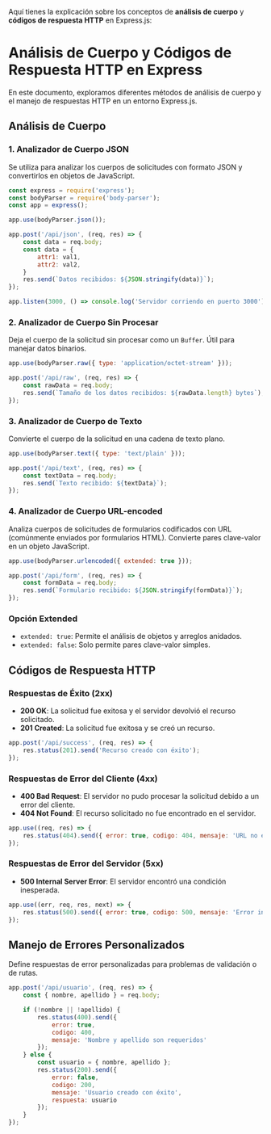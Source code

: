 Aquí tienes la explicación sobre los conceptos de **análisis de cuerpo** y **códigos de respuesta HTTP** en Express.js:

# Análisis de Cuerpo y Códigos de Respuesta HTTP en Express

En este documento, exploramos diferentes métodos de análisis de cuerpo y el manejo de respuestas HTTP en un entorno Express.js.

## Análisis de Cuerpo

### 1. Analizador de Cuerpo JSON
Se utiliza para analizar los cuerpos de solicitudes con formato JSON y convertirlos en objetos de JavaScript.

```javascript
const express = require('express');
const bodyParser = require('body-parser');
const app = express();

app.use(bodyParser.json());

app.post('/api/json', (req, res) => {
    const data = req.body;
    const data = {
        attr1: val1,
        attr2: val2,
    }
    res.send(`Datos recibidos: ${JSON.stringify(data)}`);
});

app.listen(3000, () => console.log('Servidor corriendo en puerto 3000'));
```

### 2. Analizador de Cuerpo Sin Procesar
Deja el cuerpo de la solicitud sin procesar como un `Buffer`. Útil para manejar datos binarios.

```javascript
app.use(bodyParser.raw({ type: 'application/octet-stream' }));

app.post('/api/raw', (req, res) => {
    const rawData = req.body;
    res.send(`Tamaño de los datos recibidos: ${rawData.length} bytes`);
});
```

### 3. Analizador de Cuerpo de Texto
Convierte el cuerpo de la solicitud en una cadena de texto plano.

```javascript
app.use(bodyParser.text({ type: 'text/plain' }));

app.post('/api/text', (req, res) => {
    const textData = req.body;
    res.send(`Texto recibido: ${textData}`);
});
```

### 4. Analizador de Cuerpo URL-encoded
Analiza cuerpos de solicitudes de formularios codificados con URL (comúnmente enviados por formularios HTML). Convierte pares clave-valor en un objeto JavaScript.

```javascript
app.use(bodyParser.urlencoded({ extended: true }));

app.post('/api/form', (req, res) => {
    const formData = req.body;
    res.send(`Formulario recibido: ${JSON.stringify(formData)}`);
});
```

### Opción Extended
- `extended: true`: Permite el análisis de objetos y arreglos anidados.
- `extended: false`: Solo permite pares clave-valor simples.

## Códigos de Respuesta HTTP

### Respuestas de Éxito (2xx)
- **200 OK**: La solicitud fue exitosa y el servidor devolvió el recurso solicitado.
- **201 Created**: La solicitud fue exitosa y se creó un recurso.

```javascript
app.post('/api/success', (req, res) => {
    res.status(201).send('Recurso creado con éxito');
});
```

### Respuestas de Error del Cliente (4xx)
- **400 Bad Request**: El servidor no pudo procesar la solicitud debido a un error del cliente.
- **404 Not Found**: El recurso solicitado no fue encontrado en el servidor.

```javascript
app.use((req, res) => {
    res.status(404).send({ error: true, codigo: 404, mensaje: 'URL no encontrada' });
});
```

### Respuestas de Error del Servidor (5xx)
- **500 Internal Server Error**: El servidor encontró una condición inesperada.

```javascript
app.use((err, req, res, next) => {
    res.status(500).send({ error: true, codigo: 500, mensaje: 'Error interno del servidor' });
});
```

## Manejo de Errores Personalizados

Define respuestas de error personalizadas para problemas de validación o de rutas.

```javascript
app.post('/api/usuario', (req, res) => {
    const { nombre, apellido } = req.body;

    if (!nombre || !apellido) {
        res.status(400).send({
            error: true,
            codigo: 400,
            mensaje: 'Nombre y apellido son requeridos'
        });
    } else {
        const usuario = { nombre, apellido };
        res.status(200).send({
            error: false,
            codigo: 200,
            mensaje: 'Usuario creado con éxito',
            respuesta: usuario
        });
    }
});
```